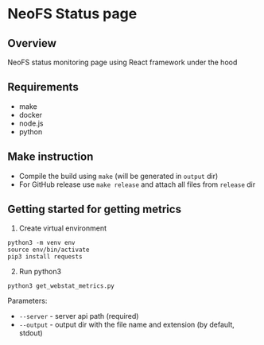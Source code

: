 # NeoFS Status page

## Overview

NeoFS status monitoring page using React framework under the hood

## Requirements

- make
- docker
- node.js
- python

## Make instruction
* Compile the build using `make` (will be generated in `output` dir)
* For GitHub release use `make release` and attach all files from `release` dir

## Getting started for getting metrics
1. Create virtual environment
```
python3 -m venv env
source env/bin/activate
pip3 install requests
```
2. Run python3
```
python3 get_webstat_metrics.py
```
Parameters:
- `--server` - server api path (required)
- `--output` - output dir with the file name and extension (by default, stdout)
